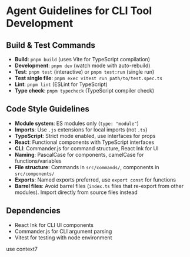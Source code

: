 # Agent Guidelines for CLI Tool Development

## Build & Test Commands
- **Build**: `pnpm build` (uses Vite for TypeScript compilation)
- **Development**: `pnpm dev` (watch mode with auto-rebuild)
- **Test**: `pnpm test` (interactive) or `pnpm test:run` (single run)
- **Test single file**: `pnpm exec vitest run path/to/test.spec.ts`
- **Lint**: `pnpm lint` (ESLint for TypeScript)
- **Type check**: `pnpm typecheck` (TypeScript compiler check)

## Code Style Guidelines
- **Module system**: ES modules only (`type: "module"`)
- **Imports**: Use `.js` extensions for local imports (not `.ts`)
- **TypeScript**: Strict mode enabled, use interfaces for props
- **React**: Functional components with TypeScript interfaces
- **CLI**: Commander.js for command structure, React Ink for UI
- **Naming**: PascalCase for components, camelCase for functions/variables
- **File structure**: Commands in `src/commands/`, components in `src/components/`
- **Exports**: Named exports preferred, use `export const` for functions
- **Barrel files**: Avoid barrel files (`index.ts` files that re-export from other modules). Import directly from source files instead

## Dependencies
- React Ink for CLI UI components
- Commander.js for CLI argument parsing
- Vitest for testing with node environment

use context7